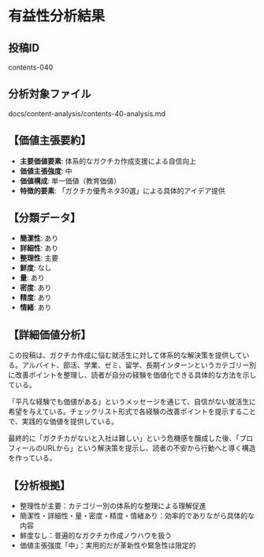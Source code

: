 # 有益性分析結果

## 投稿ID
contents-040

## 分析対象ファイル
docs/content-analysis/contents-40-analysis.md

## 【価値主張要約】
- **主要価値要素**: 体系的なガクチカ作成支援による自信向上
- **価値主張強度**: 中
- **価値構成**: 単一価値（教育価値）
- **特徴的要素**: 「ガクチカ優秀ネタ30選」による具体的アイデア提供

## 【分類データ】
- **簡潔性**: あり
- **詳細性**: あり
- **整理性**: 主要
- **鮮度**: なし
- **量**: あり
- **密度**: あり
- **精度**: あり
- **情緒**: あり

## 【詳細価値分析】
この投稿は、ガクチカ作成に悩む就活生に対して体系的な解決策を提供している。アルバイト、部活、学業、ゼミ、留学、長期インターンというカテゴリー別に改善ポイントを整理し、読者が自分の経験を価値化できる具体的な方法を示している。

「平凡な経験でも価値がある」というメッセージを通じて、自信がない就活生に希望を与えている。チェックリスト形式で各経験の改善ポイントを提示することで、実践的な価値を提供している。

最終的に「ガクチカがないと入社は難しい」という危機感を醸成した後、「プロフィールのURLから」という解決策を提示し、読者の不安から行動へと導く構造を作っている。

## 【分析根拠】
- 整理性が主要：カテゴリー別の体系的な整理による理解促進
- 簡潔性・詳細性・量・密度・精度・情緒あり：効率的でありながら具体的な内容
- 鮮度なし：普遍的なガクチカ作成ノウハウを扱う
- 価値主張強度「中」：実用的だが革新性や緊急性は限定的